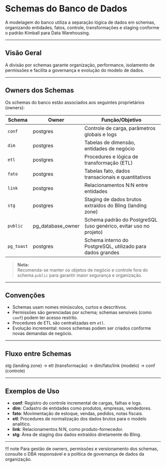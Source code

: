 # Schemas do Banco de Dados

A modelagem do banco utiliza a separação lógica de dados em schemas, organizando entidades, fatos, controle, transformações e staging conforme o padrão Kimball para Data Warehousing.

---

## Visão Geral

A divisão por schemas garante organização, performance, isolamento de permissões e facilita a governança e evolução do modelo de dados.

---

## Owners dos Schemas

Os schemas do banco estão associados aos seguintes proprietários (owners):

| Schema   | Owner               | Função/Objetivo                                                  |
|----------|---------------------|------------------------------------------------------------------|
| `conf`   | postgres            | Controle de carga, parâmetros globais e logs                     |
| `dim`    | postgres            | Tabelas de dimensão, entidades de negócio                        |
| `etl`    | postgres            | Procedures e lógica de transformação (ETL)                       |
| `fato`   | postgres            | Tabelas fato, dados transacionais e quantitativos                |
| `link`   | postgres            | Relacionamentos N:N entre entidades                              |
| `stg`    | postgres            | Staging de dados brutos extraídos do Bling (landing zone)        |
| `public` | pg_database_owner   | Schema padrão do PostgreSQL (uso genérico, evitar uso no projeto)|
| `pg_toast` | postgres          | Schema interno do PostgreSQL, utilizado para dados grandes       |

> **Nota:**  
> Recomenda-se manter os objetos de negócio e controle fora do schema `public` para garantir maior segurança e organização.

---

## Convenções

- Schemas usam nomes minúsculos, curtos e descritivos.
- Permissões são gerenciadas por schema; schemas sensíveis (como `conf`) podem ter acesso restrito.
- Procedures de ETL são centralizadas em `etl`.
- Evolução incremental: novos schemas podem ser criados conforme novas demandas de negócio.

---

## Fluxo entre Schemas

stg (landing zone) → etl (transformação) → dim/fato/link (modelo) → conf (controle)


---

## Exemplos de Uso

- **conf**: Registro do controle incremental de cargas, falhas e logs.
- **dim**: Cadastro de entidades como produtos, empresas, vendedores.
- **fato**: Movimentação de estoque, vendas, pedidos, notas fiscais.
- **etl**: Procedures de normalização dos dados brutos para o modelo analítico.
- **link**: Relacionamentos N:N, como produto-fornecedor.
- **stg**: Área de staging dos dados extraídos diretamente do Bling.

---

!!! note
    Para gestão de owners, permissões e versionamento dos schemas, consulte o DBA responsável e a política de governança de dados da organização.
